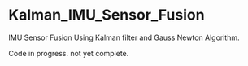 # Kalman_IMU_Sensor_Fusion
IMU Sensor Fusion Using Kalman filter and Gauss Newton Algorithm. 

Code in progress. not yet complete. 
